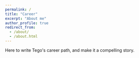 ```yaml
---
permalink: /
title: "Career"
excerpt: "About me"
author_profile: true
redirect_from: 
  - /about/
  - /about.html
---
```


Here to write Tego's career path, and make it a compelling story.